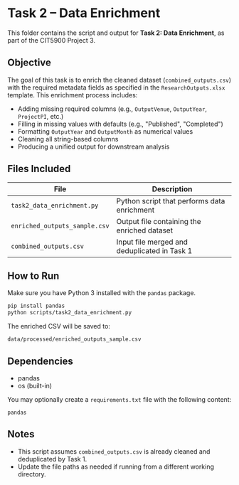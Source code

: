 # Task 2 – Data Enrichment

This folder contains the script and output for **Task 2: Data Enrichment**, as part of the CIT5900 Project 3.

## Objective

The goal of this task is to enrich the cleaned dataset (`combined_outputs.csv`) with the required metadata fields as specified in the `ResearchOutputs.xlsx` template. This enrichment process includes:

- Adding missing required columns (e.g., `OutputVenue`, `OutputYear`, `ProjectPI`, etc.)
- Filling in missing values with defaults (e.g., "Published", "Completed")
- Formatting `OutputYear` and `OutputMonth` as numerical values
- Cleaning all string-based columns
- Producing a unified output for downstream analysis

## Files Included

| File                          | Description                                   |
|-------------------------------|-----------------------------------------------|
| `task2_data_enrichment.py`   | Python script that performs data enrichment   |
| `enriched_outputs_sample.csv`| Output file containing the enriched dataset   |
| `combined_outputs.csv`       | Input file merged and deduplicated in Task 1  |

## How to Run

Make sure you have Python 3 installed with the `pandas` package.

```bash
pip install pandas
python scripts/task2_data_enrichment.py
```

The enriched CSV will be saved to:
```
data/processed/enriched_outputs_sample.csv
```

## Dependencies

- pandas
- os (built-in)

You may optionally create a `requirements.txt` file with the following content:

```
pandas
```

## Notes

- This script assumes `combined_outputs.csv` is already cleaned and deduplicated by Task 1.
- Update the file paths as needed if running from a different working directory.
